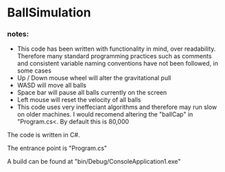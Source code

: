 ﻿<h1>BallSimulation</h1>
<h3><b>notes:</b></h3>
<ul>
    <li>This code has been written with functionality in mind, over readability. Therefore many standard programming practices such as comments and consistent variable naming conventions have not been followed, in some cases</li>
    <li>Up / Down mouse wheel will alter the gravitational pull</li>
    <li>WASD will move all balls</li>
    <li>Space bar will pause all balls currently on the screen</li>
    <li>Left mouse will reset the velocity of all balls</li>
    <li>This code uses very ineffeciant algorithms and therefore may run slow on older machines. I would recomend altering the "ballCap" in "Program.cs<. By default this is 80,000</li>

</ul>

The code is written in C#.

The entrance point is "Program.cs"

A build can be found at "bin/Debug/ConsoleApplication1.exe"